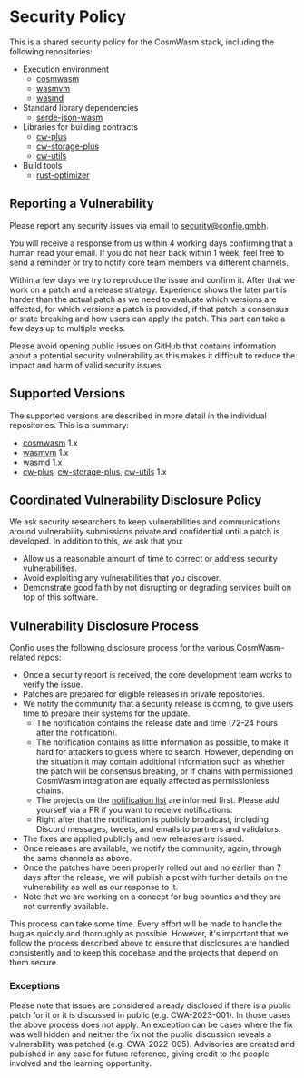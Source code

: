 # Security Policy

This is a shared security policy for the CosmWasm stack, including the following repositories:

- Execution environment
  - [cosmwasm]
  - [wasmvm]
  - [wasmd]
- Standard library dependencies
  - [serde-json-wasm]
- Libraries for building contracts
  - [cw-plus]
  - [cw-storage-plus]
  - [cw-utils]
- Build tools
  - [rust-optimizer]

## Reporting a Vulnerability

Please report any security issues via email to security@confio.gmbh.

You will receive a response from us within 4 working days confirming that a human read your email. If you do not hear back within 1 week, feel free to send a reminder or try to notify core team members via different channels.

Within a few days we try to reproduce the issue and confirm it. After that we work on a patch and a release strategy. Experience shows the later part is harder than the actual patch as we need to evaluate which versions are affected, for which versions a patch is provided, if that patch is consensus or state breaking and how users can apply the patch. This part can take a few days up to multiple weeks.

Please avoid opening public issues on GitHub that contains information about a potential security vulnerability as this makes it difficult to reduce the impact and harm of valid security issues.

## Supported Versions

The supported versions are described in more detail in the individual repositories. This is a summary:

- [cosmwasm] 1.x
- [wasmvm] 1.x
- [wasmd] 1.x
- [cw-plus], [cw-storage-plus], [cw-utils] 1.x

## Coordinated Vulnerability Disclosure Policy

We ask security researchers to keep vulnerabilities and communications around vulnerability submissions private and confidential until a patch is developed. In addition to this, we ask that you:

- Allow us a reasonable amount of time to correct or address security vulnerabilities.
- Avoid exploiting any vulnerabilities that you discover.
- Demonstrate good faith by not disrupting or degrading services built on top of this software.

## Vulnerability Disclosure Process

Confio uses the following disclosure process for the various CosmWasm-related repos:

- Once a security report is received, the core development team works to verify the issue.
- Patches are prepared for eligible releases in private repositories.
- We notify the community that a security release is coming, to give users time to prepare their systems for the update.
  - The notification contains the release date and time (72-24 hours after the notification).
  - The notification contains as little information as possible, to make it hard for attackers to guess where to search. However, depending on the situation it may contain additional information such as whether the patch will be consensus breaking, or if chains with permissioned CosmWasm integration are equally affected as permissionless chains.
  - The projects on the [notification list](https://github.com/CosmWasm/advisories#notification-list) are informed first. Please add yourself via a PR if you want to receive notifications.
  - Right after that the notification is publicly broadcast, including Discord messages, tweets, and emails to partners and validators.
- The fixes are applied publicly and new releases are issued.
- Once releases are available, we notify the community, again, through the same channels as above.
- Once the patches have been properly rolled out and no earlier than 7 days after the release, we will publish a post with further details on the vulnerability as well as our response to it.
- Note that we are working on a concept for bug bounties and they are not currently available.

This process can take some time. Every effort will be made to handle the bug as quickly and thoroughly as possible. However, it's important that we follow the process described above to ensure that disclosures are handled consistently and to keep this codebase and the projects that depend on them secure.

### Exceptions

Please note that issues are considered already disclosed if there is a public patch for it or it is discussed in public (e.g. CWA-2023-001). In those cases the above process does not apply.
An exception can be cases where the fix was well hidden and neither the fix not the public discussion reveals
a vulnerability was patched (e.g. CWA-2022-005).
Advisories are created and published in any case for future reference, giving credit to the people involved and the learning opportunity.

[cosmwasm]: https://github.com/CosmWasm/cosmwasm
[cw-plus]: https://github.com/CosmWasm/cw-plus
[cw-storage-plus]: https://github.com/CosmWasm/cw-storage-plus
[cw-utils]: https://github.com/CosmWasm/cw-utils
[serde-json-wasm]: https://github.com/CosmWasm/serde-json-wasm
[rust-optimizer]: https://github.com/CosmWasm/rust-optimizer
[wasmd]: https://github.com/CosmWasm/wasmd
[wasmvm]: https://github.com/CosmWasm/wasmvm
